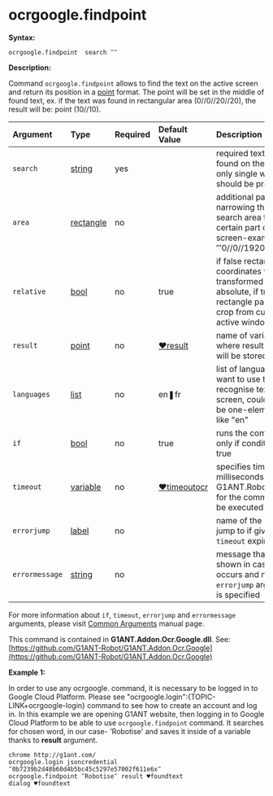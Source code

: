 # ocrgoogle.findpoint

**Syntax:**

```text
ocrgoogle.findpoint  search ‴‴
```

**Description:**

Command `ocrgoogle.findpoint` allows to find the text on the active screen and return its position in a [point](https://github.com/G1ANT-Robot/G1ANT.Manual/blob/master/G1ANT-Language/Structures/point.md) format. The point will be set in the middle of found text, ex. if the text was found in rectangular area \(0//0//20//20\), the result will be: point \(10//10\).

| Argument | Type | Required | Default Value | Description |
| :--- | :--- | :--- | :--- | :--- |
| `search` | [string](https://github.com/G1ANT-Robot/G1ANT.Manual/blob/master/G1ANT-Language/Structures/string.md) | yes |  | required text to be found on the screen; only single words should be provided |
| `area` | [rectangle](https://github.com/G1ANT-Robot/G1ANT.Manual/blob/master/G1ANT-Language/Structures/rectangle.md) | no |  | additional parameter narrowing the search area to only certain part of the screen-example: ‴0//0//1920//1080‴ |
| `relative` | [bool](https://github.com/G1ANT-Robot/G1ANT.Manual/blob/master/G1ANT-Language/Structures/bool.md) | no | true | if false rectangle coordinates will be transformed to absolute, if true a rectangle passed will crop from current active window |
| `result` | [point](https://github.com/G1ANT-Robot/G1ANT.Manual/blob/master/G1ANT-Language/Structures/point.md) | no | [♥result](https://github.com/G1ANT-Robot/G1ANT.Manual/blob/master/G1ANT-Language/Common-Arguments.md) | name of variable where result point will be stored |
| `languages` | [list](https://github.com/G1ANT-Robot/G1ANT.Manual/blob/master/G1ANT-Language/Structures/list.md) | no | en❚fr | list of languages you want to use to recognise text on the screen, could also be one-element list, like "en" |
| `if` | [bool](https://github.com/G1ANT-Robot/G1ANT.Manual/blob/master/G1ANT-Language/Structures/bool.md) | no | true | runs the command only if condition is true |
| `timeout` | [variable](https://github.com/G1ANT-Robot/G1ANT.Manual/blob/master/G1ANT-Language/Special-Characters/variable.md) | no | [♥timeoutocr](https://github.com/G1ANT-Robot/G1ANT.Manual/blob/master/G1ANT-Language/Variables/Special-Variables.md) | specifies time in milliseconds for G1ANT.Robot to wait for the command to be executed |
| `errorjump` | [label](https://github.com/G1ANT-Robot/G1ANT.Manual/blob/master/G1ANT-Language/Structures/label.md) | no |  | name of the label to jump to if given `timeout` expires |
| `errormessage` | [string](https://github.com/G1ANT-Robot/G1ANT.Manual/blob/master/G1ANT-Language/Structures/string.md) | no |  | message that will be shown in case error occurs and no `errorjump` argument is specified |

For more information about `if`, `timeout`, `errorjump` and `errormessage` arguments, please visit [Common Arguments](https://github.com/G1ANT-Robot/G1ANT.Manual/blob/master/G1ANT-Language/Common-Arguments.md) manual page.

This command is contained in **G1ANT.Addon.Ocr.Google.dll**. See: [https://github.com/G1ANT-Robot/G1ANT.Addon.Ocr.Google](https://github.com/G1ANT-Robot/G1ANT.Addon.Ocr.Google)

**Example 1:**

In order to use any ocrgoogle. command, it is necessary to be logged in to Google Cloud Platform. Please see "ocrgoogle.login":{TOPIC-LINK+ocrgoogle-login} command to see how to create an account and log in. In this example we are opening G1ANT website, then logging in to Google Cloud Platform to be able to use `ocrgoogle.findpoint` command. It searches for chosen word, in our case- 'Robotise' and saves it inside of a variable thanks to **result** argument.

```text
chrome http://g1ant.com/
ocrgoogle.login jsoncredential ‴0b7239b2d48b60d4b5bc45c5297e57002f611e6x‴
ocrgoogle.findpoint ‴Robotise‴ result ♥foundtext
dialog ♥foundtext
```

